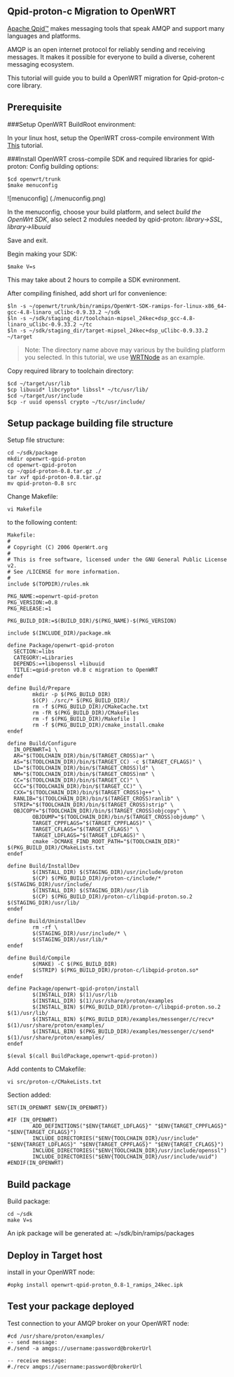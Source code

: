 Qpid-proton-c Migration to OpenWRT
----------------------------------------------
[Apache Qpid™](http://qpid.apache.org/) makes messaging tools that speak AMQP and support many languages and platforms.

AMQP is an open internet protocol for reliably sending and receiving messages. It makes it possible for everyone to build a diverse, coherent messaging ecosystem.

This tutorial will guide you to build a OpenWRT migration for Qpid-proton-c core library.

## Prerequisite
###Setup OpenWRT BuildRoot environment:

In your linux host, setup the OpenWRT cross-compile environment 
With [This](http://wiki.openwrt.org/doc/howto/buildroot.exigence) tutorial.


###Install OpenWRT cross-compile SDK and required libraries for qpid-proton:
Config building options:

	$cd openwrt/trunk
	$make menuconfig

![menuconfig] (./menuconfig.png)

In the menuconfig, choose your build platform, and select *build the OpenWrt SDK*,
also select 2 modules needed by qpid-proton: *library->SSL, library->libuuid* 

Save and exit.

Begin making your SDK:

	$make V=s 

This may take about 2 hours to compile a SDK evnironment.

After compiling finished, add short url for convenience:

	$ln -s ~/openwrt/trunk/bin/ramips/OpenWrt-SDK-ramips-for-linux-x86_64-gcc-4.8-linaro_uClibc-0.9.33.2 ~/sdk
	$ln -s ~/sdk/staging_dir/toolchain-mipsel_24kec+dsp_gcc-4.8-linaro_uClibc-0.9.33.2 ~/tc
	$ln -s ~/sdk/staging_dir/target-mipsel_24kec+dsp_uClibc-0.9.33.2 ~/target

> Note: The directory name above may various by the building platform you selected. In this tutorial, we use [WRTNode](http://wrtnode.com/) as an example.

Copy required library to toolchain directory:

	$cd ~/target/usr/lib
	$cp libuuid* libcrypto* libssl* ~/tc/usr/lib/
	$cd ~/target/usr/include
	$cp -r uuid openssl crypto ~/tc/usr/include/ 


## Setup package building file structure

Setup file structure:

	cd ~/sdk/package
	mkdir openwrt-qpid-proton
	cd openwrt-qpid-proton
	cp ~/qpid-proton-0.8.tar.gz ./
	tar xvf qpid-proton-0.8.tar.gz
	mv qpid-proton-0.8 src


Change Makefile:

	vi Makefile

to the following content:

	Makefile:
	#
	# Copyright (C) 2006 OpenWrt.org
	#
	# This is free software, licensed under the GNU General Public License v2.
	# See /LICENSE for more information.
	#
	include $(TOPDIR)/rules.mk
	
	PKG_NAME:=openwrt-qpid-proton
	PKG_VERSION:=0.8
	PKG_RELEASE:=1
	
	PKG_BUILD_DIR:=$(BUILD_DIR)/$(PKG_NAME)-$(PKG_VERSION)
	
	include $(INCLUDE_DIR)/package.mk
	
	define Package/openwrt-qpid-proton
	  SECTION:=libs
	  CATEGORY:=Libraries
	  DEPENDS:=+libopenssl +libuuid
	  TITLE:=qpid-proton v0.8 c migration to OpenWRT
	endef
	
	define Build/Prepare
	        mkdir -p $(PKG_BUILD_DIR)
	        $(CP) ./src/* $(PKG_BUILD_DIR)/
	        rm -f $(PKG_BUILD_DIR)/CMakeCache.txt
	        rm -fR $(PKG_BUILD_DIR)/CMakeFiles
	        rm -f $(PKG_BUILD_DIR)/Makefile ]
	        rm -f $(PKG_BUILD_DIR)/cmake_install.cmake
	endef
	
	define Build/Configure
	  IN_OPENWRT=1 \
	  AR="$(TOOLCHAIN_DIR)/bin/$(TARGET_CROSS)ar" \
	  AS="$(TOOLCHAIN_DIR)/bin/$(TARGET_CC) -c $(TARGET_CFLAGS)" \
	  LD="$(TOOLCHAIN_DIR)/bin/$(TARGET_CROSS)ld" \
	  NM="$(TOOLCHAIN_DIR)/bin/$(TARGET_CROSS)nm" \
	  CC="$(TOOLCHAIN_DIR)/bin/$(TARGET_CC)" \
	  GCC="$(TOOLCHAIN_DIR)/bin/$(TARGET_CC)" \
	  CXX="$(TOOLCHAIN_DIR)/bin/$(TARGET_CROSS)g++" \
	  RANLIB="$(TOOLCHAIN_DIR)/bin/$(TARGET_CROSS)ranlib" \
	  STRIP="$(TOOLCHAIN_DIR)/bin/$(TARGET_CROSS)strip" \
	  OBJCOPY="$(TOOLCHAIN_DIR)/bin/$(TARGET_CROSS)objcopy" \
	        OBJDUMP="$(TOOLCHAIN_DIR)/bin/$(TARGET_CROSS)objdump" \
	        TARGET_CPPFLAGS="$(TARGET_CPPFLAGS)" \
	        TARGET_CFLAGS="$(TARGET_CFLAGS)" \
	        TARGET_LDFLAGS="$(TARGET_LDFLAGS)" \
	        cmake -DCMAKE_FIND_ROOT_PATH="$(TOOLCHAIN_DIR)" $(PKG_BUILD_DIR)/CMakeLists.txt
	endef
	
	define Build/InstallDev
	        $(INSTALL_DIR) $(STAGING_DIR)/usr/include/proton
	        $(CP) $(PKG_BUILD_DIR)/proton-c/include/* $(STAGING_DIR)/usr/include/
	        $(INSTALL_DIR) $(STAGING_DIR)/usr/lib
	        $(CP) $(PKG_BUILD_DIR)/proton-c/libqpid-proton.so.2 $(STAGING_DIR)/usr/lib/
	endef
	
	define Build/UninstallDev
	        rm -rf \
	        $(STAGING_DIR)/usr/include/* \
	        $(STAGING_DIR)/usr/lib/*
	endef
	
	define Build/Compile
	        $(MAKE) -C $(PKG_BUILD_DIR)
	        $(STRIP) $(PKG_BUILD_DIR)/proton-c/libqpid-proton.so*
	endef
	
	define Package/openwrt-qpid-proton/install
	        $(INSTALL_DIR) $(1)/usr/lib
	        $(INSTALL_DIR) $(1)/usr/share/proton/examples
	        $(INSTALL_BIN) $(PKG_BUILD_DIR)/proton-c/libqpid-proton.so.2 $(1)/usr/lib/
	        $(INSTALL_BIN) $(PKG_BUILD_DIR)/examples/messenger/c/recv* $(1)/usr/share/proton/examples/
	        $(INSTALL_BIN) $(PKG_BUILD_DIR)/examples/messenger/c/send* $(1)/usr/share/proton/examples/
	endef
	
	$(eval $(call BuildPackage,openwrt-qpid-proton))


Add contents to CMakefile:

	vi src/proton-c/CMakeLists.txt

Section added:

	SET(IN_OPENWRT $ENV{IN_OPENWRT})
	
	#IF (IN_OPENWRT)
	        ADD_DEFINITIONS("$ENV{TARGET_LDFLAGS}" "$ENV{TARGET_CPPFLAGS}" "$ENV{TARGET_CFLAGS}")
	        INCLUDE_DIRECTORIES("$ENV{TOOLCHAIN_DIR}/usr/include" "$ENV{TARGET_LDFLAGS}" "$ENV{TARGET_CPPFLAGS}" "$ENV{TARGET_CFLAGS}")
	        INCLUDE_DIRECTORIES("$ENV{TOOLCHAIN_DIR}/usr/include/openssl")
	        INCLUDE_DIRECTORIES("$ENV{TOOLCHAIN_DIR}/usr/include/uuid")
	#ENDIF(IN_OPENWRT)



## Build package

Build package:

	cd ~/sdk
	make V=s

An ipk package will be generated at: ~/sdk/bin/ramips/packages

## Deploy in Target host

install in your OpenWRT node:

	#opkg install openwrt-qpid-proton_0.8-1_ramips_24kec.ipk


## Test your package deployed

Test connection to your AMQP broker on your OpenWRT node:
	
	#cd /usr/share/proton/examples/
	-- send message:
	#./send -a amqps://username:password@brokerUrl
	
	-- receive message:
	#./recv amqps://username:password@brokerUrl

